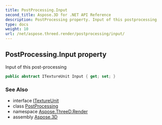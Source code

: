 ```yaml
---
title: PostProcessing.Input
second_title: Aspose.3D for .NET API Reference
description: PostProcessing property. Input of this postprocessing
type: docs
weight: 10
url: /net/aspose.threed.render/postprocessing/input/
---
```

## PostProcessing.Input property

Input of this post-processing

```csharp
public abstract ITextureUnit Input { get; set; }
```

### See Also

* interface [ITextureUnit](../../itextureunit/)
* class [PostProcessing](../)
* namespace [Aspose.ThreeD.Render](../../../aspose.threed.render/)
* assembly [Aspose.3D](../../../)


